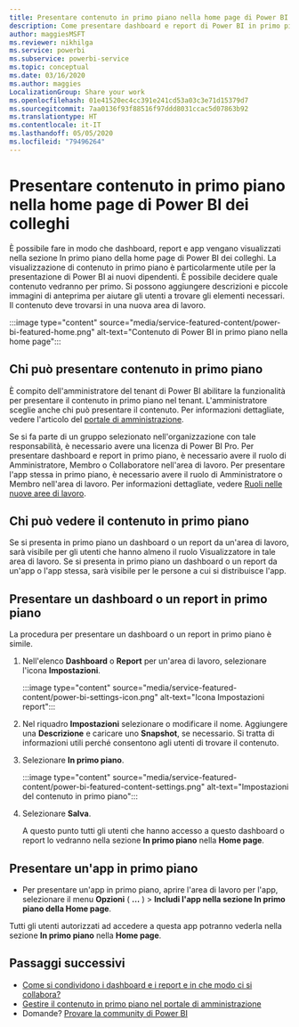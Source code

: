 ```yaml
---
title: Presentare contenuto in primo piano nella home page di Power BI dei colleghi
description: Come presentare dashboard e report di Power BI in primo piano nella home page di Power BI per i colleghi nell'organizzazione.
author: maggiesMSFT
ms.reviewer: nikhilga
ms.service: powerbi
ms.subservice: powerbi-service
ms.topic: conceptual
ms.date: 03/16/2020
ms.author: maggies
LocalizationGroup: Share your work
ms.openlocfilehash: 01e41520ec4cc391e241cd53a03c3e71d15379d7
ms.sourcegitcommit: 7aa0136f93f88516f97ddd8031ccac5d07863b92
ms.translationtype: HT
ms.contentlocale: it-IT
ms.lasthandoff: 05/05/2020
ms.locfileid: "79496264"
---
```

# <a name="feature-content-on-colleagues-power-bi-home-page"></a>Presentare contenuto in primo piano nella home page di Power BI dei colleghi

È possibile fare in modo che dashboard, report e app vengano visualizzati nella sezione In primo piano della home page di Power BI dei colleghi. La visualizzazione di contenuto in primo piano è particolarmente utile per la presentazione di Power BI ai nuovi dipendenti. È possibile decidere quale contenuto vedranno per primo. Si possono aggiungere descrizioni e piccole immagini di anteprima per aiutare gli utenti a trovare gli elementi necessari. Il contenuto deve trovarsi in una nuova area di lavoro.

:::image type="content" source="media/service-featured-content/power-bi-featured-home.png" alt-text="Contenuto di Power BI in primo piano nella home page":::

## <a name="who-can-feature-content"></a>Chi può presentare contenuto in primo piano

È compito dell'amministratore del tenant di Power BI abilitare la funzionalità per presentare il contenuto in primo piano nel tenant. L'amministratore sceglie anche chi può presentare il contenuto. Per informazioni dettagliate, vedere l'articolo del [portale di amministrazione](../service-admin-portal.md#featured-content).

Se si fa parte di un gruppo selezionato nell'organizzazione con tale responsabilità, è necessario avere una licenza di Power BI Pro. Per presentare dashboard e report in primo piano, è necessario avere il ruolo di Amministratore, Membro o Collaboratore nell'area di lavoro. Per presentare l'app stessa in primo piano, è necessario avere il ruolo di Amministratore o Membro nell'area di lavoro. Per informazioni dettagliate, vedere [Ruoli nelle nuove aree di lavoro](../service-new-workspaces.md#roles-in-the-new-workspaces).

## <a name="who-sees-featured-content"></a>Chi può vedere il contenuto in primo piano

Se si presenta in primo piano un dashboard o un report da un'area di lavoro, sarà visibile per gli utenti che hanno almeno il ruolo Visualizzatore in tale area di lavoro. Se si presenta in primo piano un dashboard o un report da un'app o l'app stessa, sarà visibile per le persone a cui si distribuisce l'app.

## <a name="feature-a-dashboard-or-report"></a>Presentare un dashboard o un report in primo piano

La procedura per presentare un dashboard o un report in primo piano è simile.

1. Nell'elenco **Dashboard** o **Report** per un'area di lavoro, selezionare l'icona **Impostazioni**.

    :::image type="content" source="media/service-featured-content/power-bi-settings-icon.png" alt-text="Icona Impostazioni report":::

2. Nel riquadro **Impostazioni** selezionare o modificare il nome. Aggiungere una **Descrizione** e caricare uno **Snapshot**, se necessario. Si tratta di informazioni utili perché consentono agli utenti di trovare il contenuto.

3. Selezionare **In primo piano**.

    :::image type="content" source="media/service-featured-content/power-bi-featured-content-settings.png" alt-text="Impostazioni del contenuto in primo piano":::

4. Selezionare **Salva**.

    A questo punto tutti gli utenti che hanno accesso a questo dashboard o report lo vedranno nella sezione **In primo piano** nella **Home page**.

## <a name="feature-an-app"></a>Presentare un'app in primo piano

- Per presentare un'app in primo piano, aprire l'area di lavoro per l'app, selezionare il menu **Opzioni** ( **...** ) > **Includi l'app nella sezione In primo piano della Home page**.

Tutti gli utenti autorizzati ad accedere a questa app potranno vederla nella sezione **In primo piano** nella **Home page**.

## <a name="next-steps"></a>Passaggi successivi

* [Come si condividono i dashboard e i report e in che modo ci si collabora?](../service-how-to-collaborate-distribute-dashboards-reports.md)
* [Gestire il contenuto in primo piano nel portale di amministrazione](../service-admin-portal.md#manage-featured-content)
* Domande? [Provare la community di Power BI](https://community.powerbi.com/)

